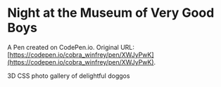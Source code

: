 # Night at the Museum of Very Good Boys

A Pen created on CodePen.io. Original URL: [https://codepen.io/cobra_winfrey/pen/XWJyPwK](https://codepen.io/cobra_winfrey/pen/XWJyPwK).

3D CSS photo gallery of delightful doggos